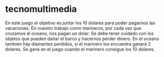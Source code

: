 # tecnomultimedia

En este juego el objetivo es juntar los 10 dolares para poder pagarnos las vacaciones. En nuestro trabajo como marineros, por cada vez que cruzamos el oceano, nos pagan un dolar. Se debe tener cuidado con los objetos que pueden dañar el barco y hacernos perder dinero. En el oceano tambien hay diamantes perdidos, si el marinero los encuentra ganará 2 dolares. Se gana en el juego cuando el marinero consigue los 10 dolares.
